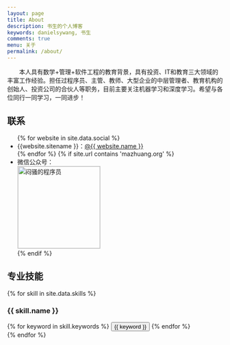 ```yaml
---
layout: page
title: About
description: 书生的个人博客
keywords: danielsywang, 书生
comments: true
menu: 关于
permalink: /about/
---
```


　　本人具有数学+管理+软件工程的教育背景，具有投资、IT和教育三大领域的丰富工作经验。担任过程序员、主管、教师、大型企业的中层管理者、教育机构的创始人、投资公司的合伙人等职务，目前主要关注机器学习和深度学习。希望与各位同行一同学习，一同进步！


## 联系

<ul>
{% for website in site.data.social %}
<li>{{website.sitename }}：<a href="{{ website.url }}" target="_blank">@{{ website.name }}</a></li>
{% endfor %}
{% if site.url contains 'mazhuang.org' %}
<li>
微信公众号：<br />
<img style="height:192px;width:192px;border:1px solid lightgrey;" src="{{ assets_base_url }}/assets/images/qrcode.jpg" alt="闷骚的程序员" />
</li>
{% endif %}
</ul>


## 专业技能

{% for skill in site.data.skills %}
### {{ skill.name }}
<div class="btn-inline">
{% for keyword in skill.keywords %}
<button class="btn btn-outline" type="button">{{ keyword }}</button>
{% endfor %}
</div>
{% endfor %}
